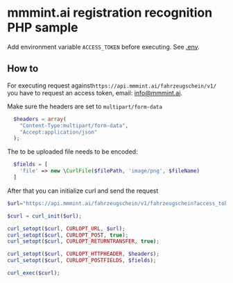 # mmmint.ai registration recognition PHP sample

Add environment variable `ACCESS_TOKEN` before executing. See [.env](./.env.sample).

## How to

For executing request against`https://api.mmmint.ai/fahrzeugschein/v1/` you have to request an access token, email: [info@mmmint.ai](mailto:info@mmmint.ai).

Make sure the headers are set to `multipart/form-data`

```php
  $headers = array(
    "Content-Type:multipart/form-data",
    "Accept:application/json"
  );
```

The to be uploaded file needs to be encoded:

```php
  $fields = [
    'file' => new \CurlFile($filePath, 'image/png', $fileName)
  ]
```

After that you can initialize curl and send the request

```php
$url="https://api.mmmint.ai/fahrzeugschein/v1/fahrzeugschein?access_token=".$_ENV["ACCESS_TOKEN"];

$curl = curl_init($url);

curl_setopt($curl, CURLOPT_URL, $url);
curl_setopt($curl, CURLOPT_POST, true);
curl_setopt($curl, CURLOPT_RETURNTRANSFER, true);

curl_setopt($curl, CURLOPT_HTTPHEADER, $headers);
curl_setopt($curl, CURLOPT_POSTFIELDS, $fields);

curl_exec($curl);
```
